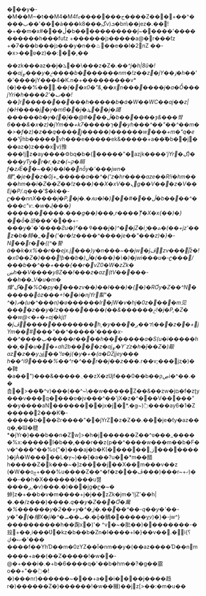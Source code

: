 ���y�-�M��M~�t��M4�M4fح�������ޱ����Z���+��^����ب��'���ȧ���k8���ڲ֧v)ܭ�bn\��jez�.��!�+��m�x #���ڵ�b�����������jֿ~�޲����'����������h���fuƭz
+������jנ�����a@�r���ƭz
+�7���b���jנ���y�n��♨��e��l�2nZ ��-�x>��ʋ�z)��:��,��
��zk���az��j�޶ܠ��\���z�Z�*.��^j�h|8ŭ�!��ajܨ���y�ݲ����b�������nm�!z��z�jY��ݸ�h��*'�'����jY���4�K.n�+���������v*(�)���%��*.��(�׫�x0�"&¸��xn�������j�a�Ȭ���jYri�h����ٮ�'2��!��]r����������h�����b�ȧ�W��WC��aj��z|(�H����jץ�׬�m6��j�޶ܛ��j�譪������b�ץ�(�ǰ��@#���ڵ�b������ȝ&���쨬6���&�x�z)�jYm��+k7�����ך��yh���^��"��^��m��>�f�z)�z��q����j̞�����)������w���+m�"q�e��ޯ*'yhb�����vh���e�����ek&�����+a��ޭ�b��j���az�)z���xv)豫���!jׯz�ay����⚙bq�b�{�����"�azjk����*'jYr�ڲ)����yƬy�r�r¸�z�(~ק�睊f�zǢ��~�ۖ�)��l��nȭy�'���jwn�楗",�je��z�0j+_�����a��^�('z�hr����aze��R!i�hm����hm��i�Z��Z��!z���)��X�xV��ܢg��V���z�V��Ej�P/*.q���'$�*k��-ʗ���nnX����j�P,�j�.�٨u�l�)��#���ڵ�b����^����c"v:.�w�J֛���}����������.���g��)���,r����ޮȚ�X�x{��)�}��ȭ�惉���*'���+-���y�'�*'����Ƨu�)ʸ��ߟ���j֖�)^��jZ�iܬ��ݱ�(��+jz'��z�b�鲱�_��{'�r�!z����^����je��"���z)�}�-N��r��{(^�謺ȧ��k�x%��r��ejx.j���)y�n���~��jw�jڦzv���j֟z�!�x0��Z�)���!ƥ��b�)ڵ�(���}�\�)�jwi���u�-ʗ���޷/���b��^��+���{��r�vZ0�W�zZk�
ښh��V����y8Z��!���z�az(tV�����-��h��ߺV�u�m�鞗'ڲ��%Ѻ�py����zv��)��I���)�{�)�RƠy�Z��^N������޲ȯz���+!��i�njYr䱫"�	^�)ޡ�(u�^���n)�ʋ������lr�jW�v�hj�0z����m见����z��y�!z��������(��&������ݗ!�j�P,�Z�
��w@<�+�+aj�kj(!�jڦ������������h¸�y�� ��ד��ږ\���z��+jYm��#���"��^�����'����x-��^����ب�����r����h�������a�S(u�i�����h��,��u�♨�+ah2b����z�ajܨ�Y`z֫z�h�ǰ��Z�)䶋az�z��yئj��'!ʋ�j{�y�+�{a�Ǳjjey���
h��^i׫9����%��^r�^��r��j��z���*.r��v;���jȥ�)��鞞�a��")���&�����܆��zX�zƲjf���0��b��ڝקi�^��.��춈�>��ޭ�^v)���(��^~\��w�����Z��& ��zw�jם�f�zƫy���v���q����ʋ�jv���^��'jX�z�^���V�����"� �y����aN��������jx�j�*.�ǥ~)߮����ay6�1�Z�����2���Kޭ�-�����b���Ƨr����"��jYrZ�z�Z��.���je�ƭy�az��q�,�Ɯ�楗*�jYr�)���b��n�Zw]>�h�j������Z��^ʋ���_�����%x:�����׫I�b��,���r��z{p��^����w���m��b�F�v�^��ަ�^��%o("�)���aj�b�K(������ڗ,޶�������)�jȦ�W���򂶩��L�ץ~)��ۧ{�a��?u��*m��醋h�����Z�k���~�]z����j��X��m���v��z
(�W��oݮ+���%u����Z��^�f�z���ڦ���)���r~+ޚ)���-��h�X������)���u쨺����ږ,�v)���.�)���jg�ʗ�~�蚛]z�+��b�v�m����+j�j��zZk�jm�'!jZ'��h|�.��/z���)��� �*.q��y�Z���Ơ�歶�%������y�2��+y�^ �,j�.����^��-q��y�'��-y�"�(�橦X�jب��ܚ�^�ا�*.�ǭ�鰅�޽�����y֧v)�}�-jw^}����������h��ު諊x�)'�	^v�~�肶��)��������-�殶+��,i���Ʋ�kz�b��b�Zn�ا����+l�}��v��.�i؟}�ޞ�ڮ'��� ����f��YhƊ��m�0zYZ��آ�nm��y�(��az����Ɗ��nm����+a��(��Z�����!�w��-@�+���i�.�+b�6����q�'��b�hm��?�g��霢o��+"��߭�!�)���nr)������~���+a��i����j����趋r�)������Z�)������!�w��櫞)��jz[>��:�m�u��